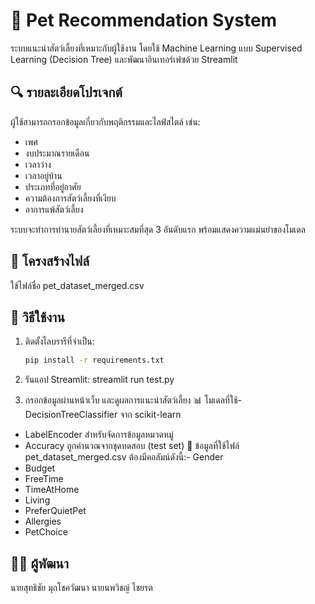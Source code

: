 # 🐾 Pet Recommendation System

ระบบแนะนำสัตว์เลี้ยงที่เหมาะกับผู้ใช้งาน โดยใช้ Machine Learning แบบ Supervised Learning (Decision Tree) และพัฒนาอินเทอร์เฟซด้วย Streamlit

## 🔍 รายละเอียดโปรเจกต์

ผู้ใช้สามารถกรอกข้อมูลเกี่ยวกับพฤติกรรมและไลฟ์สไตล์ เช่น:
- เพศ
- งบประมาณรายเดือน
- เวลาว่าง
- เวลาอยู่บ้าน
- ประเภทที่อยู่อาศัย
- ความต้องการสัตว์เลี้ยงที่เงียบ
- อาการแพ้สัตว์เลี้ยง

ระบบจะทำการทำนายสัตว์เลี้ยงที่เหมาะสมที่สุด 3 อันดับแรก พร้อมแสดงความแม่นยำของโมเดล

## 📁 โครงสร้างไฟล์
ใช้ไฟล์ชื่อ pet_dataset_merged.csv

## 🚀 วิธีใช้งาน

1. ติดตั้งไลบรารีที่จำเป็น:
   ```bash
   pip install -r requirements.txt
   
2. รันแอป Streamlit:
    streamlit run test.py

3. กรอกข้อมูลผ่านหน้าเว็บ และดูผลการแนะนำสัตว์เลี้ยง
📊 โมเดลที่ใช้- DecisionTreeClassifier จาก scikit-learn
- LabelEncoder สำหรับจัดการข้อมูลหมวดหมู่
- Accuracy ถูกคำนวณจากชุดทดสอบ (test set)
🧠 ข้อมูลที่ใช้ไฟล์ pet_dataset_merged.csv ต้องมีคอลัมน์ดังนี้:- Gender
- Budget
- FreeTime
- TimeAtHome
- Living
- PreferQuietPet
- Allergies
- PetChoice

## 🙋‍♂️ ผู้พัฒนา
นายสุทธิชัย มุกโชควัฒนา
นายนพวิชญ์ ไชยรต